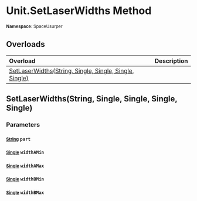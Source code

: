 # Unit.SetLaserWidths Method

<small>**Namespace**: SpaceUsurper</small>

## Overloads

<div markdown="1" class="member-table">

| Overload | Description |
| :------- | ----------- |
| [SetLaserWidths(String, Single, Single, Single, Single)](#String_Single_Single_Single_Single_) |  | 

</div>

## SetLaserWidths(String, Single, Single, Single, Single)
### Parameters
#### <small>[String](https://docs.microsoft.com/en-us/dotnet/api/system.string?view=netframework-4.5)</small> `part`

#### <small>[Single](https://docs.microsoft.com/en-us/dotnet/api/system.single?view=netframework-4.5)</small> `widthAMin`

#### <small>[Single](https://docs.microsoft.com/en-us/dotnet/api/system.single?view=netframework-4.5)</small> `widthAMax`

#### <small>[Single](https://docs.microsoft.com/en-us/dotnet/api/system.single?view=netframework-4.5)</small> `widthBMin`

#### <small>[Single](https://docs.microsoft.com/en-us/dotnet/api/system.single?view=netframework-4.5)</small> `widthBMax`

